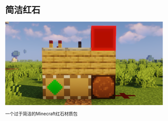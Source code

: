 # 简洁红石
![](https://github.com/iamliuzhiyu/SimpleRedstone/blob/main/title.png "title.png")

一个过于简洁的Minecraft红石材质包
